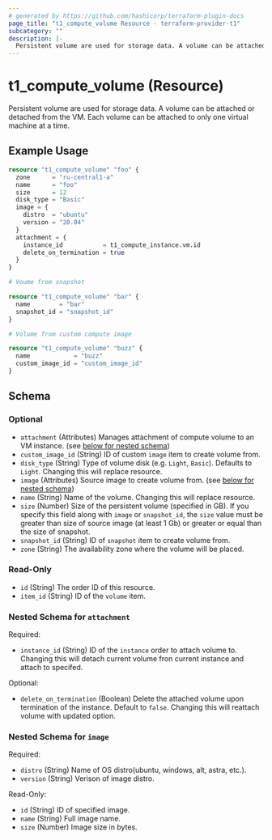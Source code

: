 ```yaml
---
# generated by https://github.com/hashicorp/terraform-plugin-docs
page_title: "t1_compute_volume Resource - terraform-provider-t1"
subcategory: ""
description: |-
  Persistent volume are used for storage data. A volume can be attached or detached from the VM. Each volume can be attached to only one virtual machine at a time.
---
```


# t1_compute_volume (Resource)

Persistent volume are used for storage data. A volume can be attached or detached from the VM. Each volume can be attached to only one virtual machine at a time.

## Example Usage

```terraform
resource "t1_compute_volume" "foo" {
  zone      = "ru-central1-a"
  name      = "foo"
  size      = 12
  disk_type = "Basic"
  image = {
    distro  = "ubuntu"
    version = "20.04"
  }
  attachment = {
    instance_id           = t1_compute_instance.vm.id
    delete_on_termination = true
  }
}

# Voume from snapshot

resource "t1_compute_volume" "bar" {
  name        = "bar"
  snapshot_id = "snapshot_id"
}

# Volume from custom compute image

resource "t1_compute_volume" "buzz" {
  name            = "buzz"
  custom_image_id = "custom_image_id"
}
```

<!-- schema generated by tfplugindocs -->
## Schema

### Optional

- `attachment` (Attributes) Manages attachment of compute volume to an VM instance. (see [below for nested schema](#nestedatt--attachment))
- `custom_image_id` (String) ID of custom `image` item to create volume from.
- `disk_type` (String) Type of volume disk (e.g. `Light`, `Basic`). Defaults to `Light`. Changing this will replace resource.
- `image` (Attributes) Source image to create volume from. (see [below for nested schema](#nestedatt--image))
- `name` (String) Name of the volume. Changing this will replace resource.
- `size` (Number) Size of the persistent volume (specified in GB). If you specify this field along with `image` or `snapshot_id`, the `size` value must be greater than size of source image (at least 1 Gb) or greater or equal than the size of snapshot.
- `snapshot_id` (String) ID of `snapshot` item to create volume from.
- `zone` (String) The availability zone where the volume will be placed.

### Read-Only

- `id` (String) The order ID of this resource.
- `item_id` (String) ID of the `volume` item.

<a id="nestedatt--attachment"></a>
### Nested Schema for `attachment`

Required:

- `instance_id` (String) ID of the `instance` order to attach volume to. Changing this will detach current volume fron current instance and attach to specifed.

Optional:

- `delete_on_termination` (Boolean) Delete the attached volume upon termination of the instance. Default to `false`. Changing this will reattach volume with updated option.


<a id="nestedatt--image"></a>
### Nested Schema for `image`

Required:

- `distro` (String) Name of OS distro(ubuntu, windows, alt, astra, etc.).
- `version` (String) Verison of image distro.

Read-Only:

- `id` (String) ID of specified image.
- `name` (String) Full image name.
- `size` (Number) Image size in bytes.
